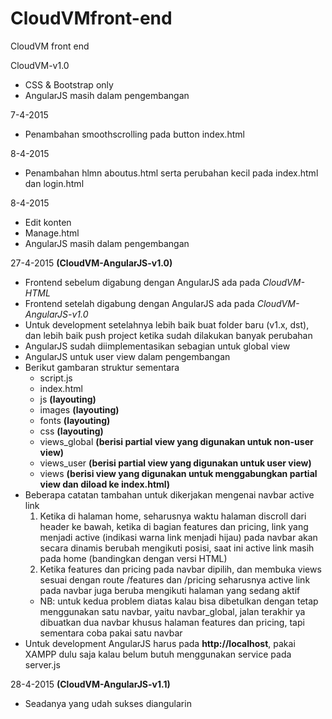 # CloudVMfront-end
CloudVM front end

CloudVM-v1.0 
- CSS & Bootstrap only
- AngularJS masih dalam pengembangan

7-4-2015
- Penambahan smoothscrolling pada button index.html

8-4-2015
- Penambahan hlmn aboutus.html serta perubahan kecil pada index.html dan login.html

8-4-2015
- Edit konten
- Manage.html 
- AngularJS masih dalam pengembangan

27-4-2015 **(CloudVM-AngularJS-v1.0)**
- Frontend sebelum digabung dengan AngularJS ada pada *CloudVM-HTML*
- Frontend setelah digabung dengan AngularJS ada pada *CloudVM-AngularJS-v1.0*
- Untuk development setelahnya lebih baik buat folder baru (v1.x, dst), dan lebih baik push project ketika sudah dilakukan banyak perubahan
- AngularJS sudah diimplementasikan sebagian untuk global view
- AngularJS untuk user view dalam pengembangan
- Berikut gambaran struktur sementara
  * script.js
  * index.html
  * js **(layouting)**
  * images **(layouting)**
  * fonts **(layouting)**
  * css **(layouting)**
  * views_global **(berisi partial view yang digunakan untuk non-user view)**
  * views_user **(berisi partial view yang digunakan untuk user view)**
  * views **(berisi view yang digunakan untuk menggabungkan partial view dan diload ke index.html)**
- Beberapa catatan tambahan untuk dikerjakan mengenai navbar active link
  1. Ketika di halaman home, seharusnya waktu halaman discroll dari header ke bawah, ketika di bagian features dan pricing, link yang menjadi active (indikasi warna link menjadi hijau) pada navbar akan secara dinamis berubah mengikuti posisi, saat ini active link masih pada home (bandingkan dengan versi HTML)
  2. Ketika features dan pricing pada navbar dipilih, dan membuka views sesuai dengan route /features dan /pricing seharusnya active link pada navbar juga beruba mengikuti halaman yang sedang aktif
    * NB: untuk kedua problem diatas kalau bisa dibetulkan dengan tetap menggunakan satu navbar, yaitu navbar_global, jalan terakhir ya dibuatkan dua navbar khusus halaman features dan pricing, tapi sementara coba pakai satu navbar
- Untuk development AngularJS harus pada **http://localhost**, pakai XAMPP dulu saja kalau belum butuh menggunakan service pada server.js

28-4-2015 **(CloudVM-AngularJS-v1.1)**
- Seadanya yang udah sukses diangularin

